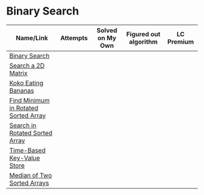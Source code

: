 # Binary Search

| Name/Link                                                                                                   | Attempts | Solved on My Own | Figured out algorithm | LC Premium |
| ----------------------------------------------------------------------------------------------------------- | -------- | ---------------- | --------------------- | ---------- |
| [Binary Search](https://leetcode.com/problems/binary-search/)                                               |          |                  |                       |            |
| [Search a 2D Matrix](https://leetcode.com/problems/search-a-2d-matrix/)                                     |          |                  |                       |            |
| [Koko Eating Bananas](https://leetcode.com/problems/koko-eating-bananas/)                                   |          |                  |                       |            |
| [Find Minimum in Rotated Sorted Array](https://leetcode.com/problems/find-minimum-in-rotated-sorted-array/) |          |                  |                       |            |
| [Search in Rotated Sorted Array](https://leetcode.com/problems/search-in-rotated-sorted-array/)             |          |                  |                       |            |
| [Time-Based Key-Value Store](https://leetcode.com/problems/time-based-key-value-store/)                     |          |                  |                       |            |
| [Median of Two Sorted Arrays](https://leetcode.com/problems/median-of-two-sorted-arrays/)                   |          |                  |                       |            |
